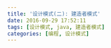 ```yaml
---
title: '设计模式(二): 建造者模式'
date: 2016-09-29 17:52:11
tags: [设计模式, java, 建造者模式]
categories: [编程, 设计模式]
---
```


